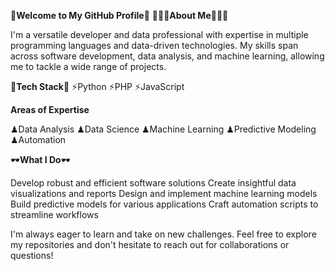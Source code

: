🌟**Welcome to My GitHub Profile**🌟
🌟🌟🌟**About Me**🌟🌟🌟

I'm a versatile developer and data professional with expertise in multiple programming languages and data-driven technologies. My skills span across software development, data analysis, and machine learning, allowing me to tackle a wide range of projects.

🦾**Tech Stack**🦾
⚡Python
⚡PHP
⚡JavaScript

**Areas of Expertise**

♟Data Analysis
♟Data Science
♟Machine Learning
♟Predictive Modeling
♟Automation

🕶**What I Do**🕶

Develop robust and efficient software solutions
Create insightful data visualizations and reports
Design and implement machine learning models
Build predictive models for various applications
Craft automation scripts to streamline workflows

I'm always eager to learn and take on new challenges. Feel free to explore my repositories and don't hesitate to reach out for collaborations or questions!
